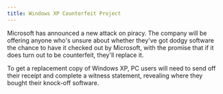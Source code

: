 ```yaml
---
title: Windows XP Counterfeit Project
---
```

Microsoft has announced a new attack on piracy. The company will be offering anyone who's unsure about whether they've got dodgy software the chance to have it checked out by Microsoft, with the promise that if it does turn out to be counterfeit, they'll replace it.  
  
To get a replacement copy of Windows XP, PC users will need to send off their receipt and complete a witness statement, revealing where they bought their knock-off software.  
